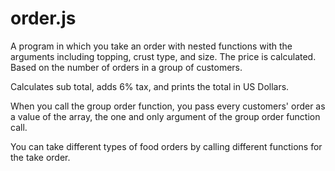# order.js

A program in which you take an order with nested functions with the arguments including topping, crust type, and size. The price is calculated. Based on the number of orders in a group of customers.

Calculates sub total, adds 6% tax, and prints the total in US Dollars.

When you call the group order function, you pass every customers' order as a value of the array, the one and only argument of the group order function call.

You can take different types of food orders by calling different functions for the take order.
